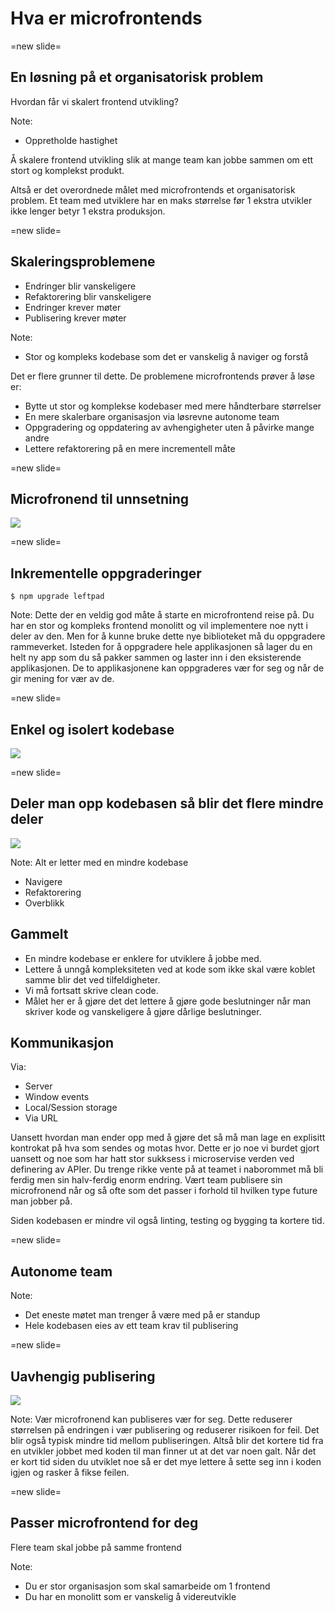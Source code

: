 # Hva er microfrontends <!-- .element: class="r-fit-text" -->

=new slide=

<!-- <img src="https://media.giphy.com/media/ukMiDlCmdv2og/giphy.gif" width="80%"/> -->

<!-- =new slide= -->

## En løsning på et organisatorisk problem

Hvordan får vi skalert frontend utvikling?

Note:

- Oppretholde hastighet

Å skalere frontend utvikling slik at mange team kan jobbe sammen om ett stort og komplekst produkt.

Altså er det overordnede målet med microfrontends et organisatorisk problem. Et team med utviklere har en maks størrelse før 1 ekstra utvikler ikke lenger betyr 1 ekstra produksjon.

=new slide=

## Skaleringsproblemene

- Endringer blir vanskeligere
- Refaktorering blir vanskeligere
- Endringer krever møter
- Publisering krever møter

Note:

- Stor og kompleks kodebase som det er vanskelig å naviger og forstå

Det er flere grunner til dette. De problemene microfrontends prøver å løse er:

- Bytte ut stor og komplekse kodebaser med mere håndterbare størrelser
- En mere skalerbare organisasjon via løsrevne autonome team
- Oppgradering og oppdatering av avhengigheter uten å påvirke mange andre
- Lettere refaktorering på en mere incrementell måte

=new slide=

## Microfronend til unnsetning

<img src="https://media.giphy.com/media/mMmr83fKDHok4ihdrI/giphy.gif">

=new slide=

## Inkrementelle oppgraderinger

```
$ npm upgrade leftpad
```

Note:
Dette der en veldig god måte å starte en microfrontend reise på. Du har en stor og kompleks frontend monolitt og vil implementere noe nytt i deler av den. Men for å kunne bruke dette nye biblioteket må du oppgradere rammeverket. Isteden for å oppgradere hele applikasjonen så lager du en helt ny app som du så pakker sammen og laster inn i den eksisterende applikasjonen. De to applikasjonene kan oppgraderes vær for seg og når de gir mening for vær av de.

=new slide=

## Enkel og isolert kodebase

<img src="https://media.giphy.com/media/SYXXT4vkT7I4nGWPhI/giphy.gif">

=new slide=

<!-- ## Om man deler opp en monolitt i mindre biter så blir bitene mindre en monolitten -->

## Deler man opp kodebasen så blir det flere mindre deler

<img src="https://media.giphy.com/media/vQqeT3AYg8S5O/giphy.gif"> <!-- .element: class="fragment" -->

<!-- <img src="https://media.giphy.com/media/lJ0JGfNBrRWJVCRChd/giphy.gif"> -->

Note:
Alt er letter med en mindre kodebase

- Navigere
- Refaktorering
- Overblikk

## Gammelt

- En mindre kodebase er enklere for utviklere å jobbe med.
- Lettere å unngå kompleksiteten ved at kode som ikke skal være koblet samme blir det ved tilfeldigheter.
- Vi må fortsatt skrive clean code.
- Målet her er å gjøre det det lettere å gjøre gode beslutninger når man skriver kode og vanskeligere å gjøre dårlige beslutninger.

## Kommunikasjon

Via:

- Server
- Window events
- Local/Session storage
- Via URL

Uansett hvordan man ender opp med å gjøre det så må man lage en explisitt kontrokat på hva som sendes og motas hvor. Dette er jo noe vi burdet gjort uansett og noe som har hatt stor sukksess i microservise verden ved definering av APIer. Du trenge rikke vente på at teamet i naborommet må bli ferdig men sin halv-ferdig enorm endring. Vært team publisere sin microfronend når og så ofte som det passer i forhold til hvilken type future man jobber på.

Siden kodebasen er mindre vil også linting, testing og bygging ta kortere tid.

=new slide=

## Autonome team

Note:

- Det eneste møtet man trenger å være med på er standup
- Hele kodebasen eies av ett team krav til publisering

=new slide=

## Uavhengig publisering

<img src="https://media.giphy.com/media/uFtywzELtkFzi/giphy.gif">

Note:
Vær microfronend kan publiseres vær for seg. Dette reduserer størrelsen på endringen i vær publisering og reduserer risikoen for feil. Det blir også typisk mindre tid mellom publiseringen. Altså blir det kortere tid fra en utvikler jobbet med koden til man finner ut at det var noen galt. Når det er kort tid siden du utviklet noe så er det mye lettere å sette seg inn i koden igjen og rasker å fikse feilen.

=new slide=

## Passer microfrontend for deg

Flere team skal jobbe på samme frontend

Note:

- Du er stor organisasjon som skal samarbeide om 1 frontend
- Du har en monolitt som er vanskelig å videreutvikle
